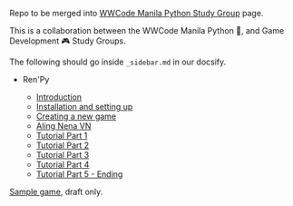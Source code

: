 Repo to be merged into [WWCode Manila Python Study Group](https://wwcodemanila.github.io/WWCodeManila-Python/#/) page. 

This is a collaboration between the WWCode Manila Python :snake:, and Game Development :video_game: Study Groups. 

The following should go inside `_sidebar.md`  in our docsify.

- Ren'Py

  - [Introduction](introduction.md)
  - [Installation and setting up](installation.md)
  - [Creating a new game](create-new-game.md)
  - [Aling Nena VN](aling-nena-vn.md)
  - [Tutorial Part 1](scene1.md)
  - [Tutorial Part 2](scene2.md)
  - [Tutorial Part 3](scene3.md)
  - [Tutorial Part 4](scene4.md)
  - [Tutorial Part 5 - Ending](scene567.md)

[Sample game](game/), draft only.

